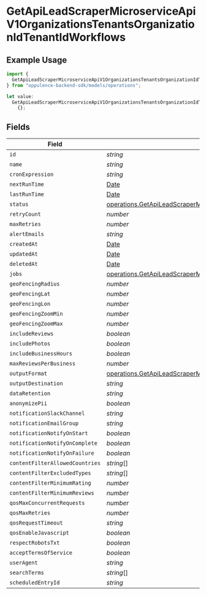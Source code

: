 # GetApiLeadScraperMicroserviceApiV1OrganizationsTenantsOrganizationIdTenantIdWorkflows

## Example Usage

```typescript
import {
  GetApiLeadScraperMicroserviceApiV1OrganizationsTenantsOrganizationIdTenantIdWorkflows,
} from "oppulence-backend-sdk/models/operations";

let value:
  GetApiLeadScraperMicroserviceApiV1OrganizationsTenantsOrganizationIdTenantIdWorkflows =
    {};
```

## Fields

| Field                                                                                                                                                                                                                                              | Type                                                                                                                                                                                                                                               | Required                                                                                                                                                                                                                                           | Description                                                                                                                                                                                                                                        |
| -------------------------------------------------------------------------------------------------------------------------------------------------------------------------------------------------------------------------------------------------- | -------------------------------------------------------------------------------------------------------------------------------------------------------------------------------------------------------------------------------------------------- | -------------------------------------------------------------------------------------------------------------------------------------------------------------------------------------------------------------------------------------------------- | -------------------------------------------------------------------------------------------------------------------------------------------------------------------------------------------------------------------------------------------------- |
| `id`                                                                                                                                                                                                                                               | *string*                                                                                                                                                                                                                                           | :heavy_minus_sign:                                                                                                                                                                                                                                 | N/A                                                                                                                                                                                                                                                |
| `name`                                                                                                                                                                                                                                             | *string*                                                                                                                                                                                                                                           | :heavy_minus_sign:                                                                                                                                                                                                                                 | N/A                                                                                                                                                                                                                                                |
| `cronExpression`                                                                                                                                                                                                                                   | *string*                                                                                                                                                                                                                                           | :heavy_minus_sign:                                                                                                                                                                                                                                 | N/A                                                                                                                                                                                                                                                |
| `nextRunTime`                                                                                                                                                                                                                                      | [Date](https://developer.mozilla.org/en-US/docs/Web/JavaScript/Reference/Global_Objects/Date)                                                                                                                                                      | :heavy_minus_sign:                                                                                                                                                                                                                                 | N/A                                                                                                                                                                                                                                                |
| `lastRunTime`                                                                                                                                                                                                                                      | [Date](https://developer.mozilla.org/en-US/docs/Web/JavaScript/Reference/Global_Objects/Date)                                                                                                                                                      | :heavy_minus_sign:                                                                                                                                                                                                                                 | N/A                                                                                                                                                                                                                                                |
| `status`                                                                                                                                                                                                                                           | [operations.GetApiLeadScraperMicroserviceApiV1OrganizationsTenantsOrganizationIdTenantIdTenantsResponse200Status](../../models/operations/getapileadscrapermicroserviceapiv1organizationstenantsorganizationidtenantidtenantsresponse200status.md) | :heavy_minus_sign:                                                                                                                                                                                                                                 | N/A                                                                                                                                                                                                                                                |
| `retryCount`                                                                                                                                                                                                                                       | *number*                                                                                                                                                                                                                                           | :heavy_minus_sign:                                                                                                                                                                                                                                 | N/A                                                                                                                                                                                                                                                |
| `maxRetries`                                                                                                                                                                                                                                       | *number*                                                                                                                                                                                                                                           | :heavy_minus_sign:                                                                                                                                                                                                                                 | N/A                                                                                                                                                                                                                                                |
| `alertEmails`                                                                                                                                                                                                                                      | *string*                                                                                                                                                                                                                                           | :heavy_minus_sign:                                                                                                                                                                                                                                 | N/A                                                                                                                                                                                                                                                |
| `createdAt`                                                                                                                                                                                                                                        | [Date](https://developer.mozilla.org/en-US/docs/Web/JavaScript/Reference/Global_Objects/Date)                                                                                                                                                      | :heavy_minus_sign:                                                                                                                                                                                                                                 | N/A                                                                                                                                                                                                                                                |
| `updatedAt`                                                                                                                                                                                                                                        | [Date](https://developer.mozilla.org/en-US/docs/Web/JavaScript/Reference/Global_Objects/Date)                                                                                                                                                      | :heavy_minus_sign:                                                                                                                                                                                                                                 | N/A                                                                                                                                                                                                                                                |
| `deletedAt`                                                                                                                                                                                                                                        | [Date](https://developer.mozilla.org/en-US/docs/Web/JavaScript/Reference/Global_Objects/Date)                                                                                                                                                      | :heavy_minus_sign:                                                                                                                                                                                                                                 | N/A                                                                                                                                                                                                                                                |
| `jobs`                                                                                                                                                                                                                                             | [operations.GetApiLeadScraperMicroserviceApiV1OrganizationsTenantsOrganizationIdTenantIdJobs](../../models/operations/getapileadscrapermicroserviceapiv1organizationstenantsorganizationidtenantidjobs.md)[]                                       | :heavy_minus_sign:                                                                                                                                                                                                                                 | N/A                                                                                                                                                                                                                                                |
| `geoFencingRadius`                                                                                                                                                                                                                                 | *number*                                                                                                                                                                                                                                           | :heavy_minus_sign:                                                                                                                                                                                                                                 | N/A                                                                                                                                                                                                                                                |
| `geoFencingLat`                                                                                                                                                                                                                                    | *number*                                                                                                                                                                                                                                           | :heavy_minus_sign:                                                                                                                                                                                                                                 | N/A                                                                                                                                                                                                                                                |
| `geoFencingLon`                                                                                                                                                                                                                                    | *number*                                                                                                                                                                                                                                           | :heavy_minus_sign:                                                                                                                                                                                                                                 | N/A                                                                                                                                                                                                                                                |
| `geoFencingZoomMin`                                                                                                                                                                                                                                | *number*                                                                                                                                                                                                                                           | :heavy_minus_sign:                                                                                                                                                                                                                                 | N/A                                                                                                                                                                                                                                                |
| `geoFencingZoomMax`                                                                                                                                                                                                                                | *number*                                                                                                                                                                                                                                           | :heavy_minus_sign:                                                                                                                                                                                                                                 | N/A                                                                                                                                                                                                                                                |
| `includeReviews`                                                                                                                                                                                                                                   | *boolean*                                                                                                                                                                                                                                          | :heavy_minus_sign:                                                                                                                                                                                                                                 | N/A                                                                                                                                                                                                                                                |
| `includePhotos`                                                                                                                                                                                                                                    | *boolean*                                                                                                                                                                                                                                          | :heavy_minus_sign:                                                                                                                                                                                                                                 | N/A                                                                                                                                                                                                                                                |
| `includeBusinessHours`                                                                                                                                                                                                                             | *boolean*                                                                                                                                                                                                                                          | :heavy_minus_sign:                                                                                                                                                                                                                                 | N/A                                                                                                                                                                                                                                                |
| `maxReviewsPerBusiness`                                                                                                                                                                                                                            | *number*                                                                                                                                                                                                                                           | :heavy_minus_sign:                                                                                                                                                                                                                                 | N/A                                                                                                                                                                                                                                                |
| `outputFormat`                                                                                                                                                                                                                                     | [operations.GetApiLeadScraperMicroserviceApiV1OrganizationsTenantsOrganizationIdTenantIdOutputFormat](../../models/operations/getapileadscrapermicroserviceapiv1organizationstenantsorganizationidtenantidoutputformat.md)                         | :heavy_minus_sign:                                                                                                                                                                                                                                 | N/A                                                                                                                                                                                                                                                |
| `outputDestination`                                                                                                                                                                                                                                | *string*                                                                                                                                                                                                                                           | :heavy_minus_sign:                                                                                                                                                                                                                                 | N/A                                                                                                                                                                                                                                                |
| `dataRetention`                                                                                                                                                                                                                                    | *string*                                                                                                                                                                                                                                           | :heavy_minus_sign:                                                                                                                                                                                                                                 | N/A                                                                                                                                                                                                                                                |
| `anonymizePii`                                                                                                                                                                                                                                     | *boolean*                                                                                                                                                                                                                                          | :heavy_minus_sign:                                                                                                                                                                                                                                 | N/A                                                                                                                                                                                                                                                |
| `notificationSlackChannel`                                                                                                                                                                                                                         | *string*                                                                                                                                                                                                                                           | :heavy_minus_sign:                                                                                                                                                                                                                                 | N/A                                                                                                                                                                                                                                                |
| `notificationEmailGroup`                                                                                                                                                                                                                           | *string*                                                                                                                                                                                                                                           | :heavy_minus_sign:                                                                                                                                                                                                                                 | N/A                                                                                                                                                                                                                                                |
| `notificationNotifyOnStart`                                                                                                                                                                                                                        | *boolean*                                                                                                                                                                                                                                          | :heavy_minus_sign:                                                                                                                                                                                                                                 | N/A                                                                                                                                                                                                                                                |
| `notificationNotifyOnComplete`                                                                                                                                                                                                                     | *boolean*                                                                                                                                                                                                                                          | :heavy_minus_sign:                                                                                                                                                                                                                                 | N/A                                                                                                                                                                                                                                                |
| `notificationNotifyOnFailure`                                                                                                                                                                                                                      | *boolean*                                                                                                                                                                                                                                          | :heavy_minus_sign:                                                                                                                                                                                                                                 | N/A                                                                                                                                                                                                                                                |
| `contentFilterAllowedCountries`                                                                                                                                                                                                                    | *string*[]                                                                                                                                                                                                                                         | :heavy_minus_sign:                                                                                                                                                                                                                                 | N/A                                                                                                                                                                                                                                                |
| `contentFilterExcludedTypes`                                                                                                                                                                                                                       | *string*[]                                                                                                                                                                                                                                         | :heavy_minus_sign:                                                                                                                                                                                                                                 | N/A                                                                                                                                                                                                                                                |
| `contentFilterMinimumRating`                                                                                                                                                                                                                       | *number*                                                                                                                                                                                                                                           | :heavy_minus_sign:                                                                                                                                                                                                                                 | N/A                                                                                                                                                                                                                                                |
| `contentFilterMinimumReviews`                                                                                                                                                                                                                      | *number*                                                                                                                                                                                                                                           | :heavy_minus_sign:                                                                                                                                                                                                                                 | N/A                                                                                                                                                                                                                                                |
| `qosMaxConcurrentRequests`                                                                                                                                                                                                                         | *number*                                                                                                                                                                                                                                           | :heavy_minus_sign:                                                                                                                                                                                                                                 | N/A                                                                                                                                                                                                                                                |
| `qosMaxRetries`                                                                                                                                                                                                                                    | *number*                                                                                                                                                                                                                                           | :heavy_minus_sign:                                                                                                                                                                                                                                 | N/A                                                                                                                                                                                                                                                |
| `qosRequestTimeout`                                                                                                                                                                                                                                | *string*                                                                                                                                                                                                                                           | :heavy_minus_sign:                                                                                                                                                                                                                                 | N/A                                                                                                                                                                                                                                                |
| `qosEnableJavascript`                                                                                                                                                                                                                              | *boolean*                                                                                                                                                                                                                                          | :heavy_minus_sign:                                                                                                                                                                                                                                 | N/A                                                                                                                                                                                                                                                |
| `respectRobotsTxt`                                                                                                                                                                                                                                 | *boolean*                                                                                                                                                                                                                                          | :heavy_minus_sign:                                                                                                                                                                                                                                 | N/A                                                                                                                                                                                                                                                |
| `acceptTermsOfService`                                                                                                                                                                                                                             | *boolean*                                                                                                                                                                                                                                          | :heavy_minus_sign:                                                                                                                                                                                                                                 | N/A                                                                                                                                                                                                                                                |
| `userAgent`                                                                                                                                                                                                                                        | *string*                                                                                                                                                                                                                                           | :heavy_minus_sign:                                                                                                                                                                                                                                 | N/A                                                                                                                                                                                                                                                |
| `searchTerms`                                                                                                                                                                                                                                      | *string*[]                                                                                                                                                                                                                                         | :heavy_minus_sign:                                                                                                                                                                                                                                 | N/A                                                                                                                                                                                                                                                |
| `scheduledEntryId`                                                                                                                                                                                                                                 | *string*                                                                                                                                                                                                                                           | :heavy_minus_sign:                                                                                                                                                                                                                                 | N/A                                                                                                                                                                                                                                                |